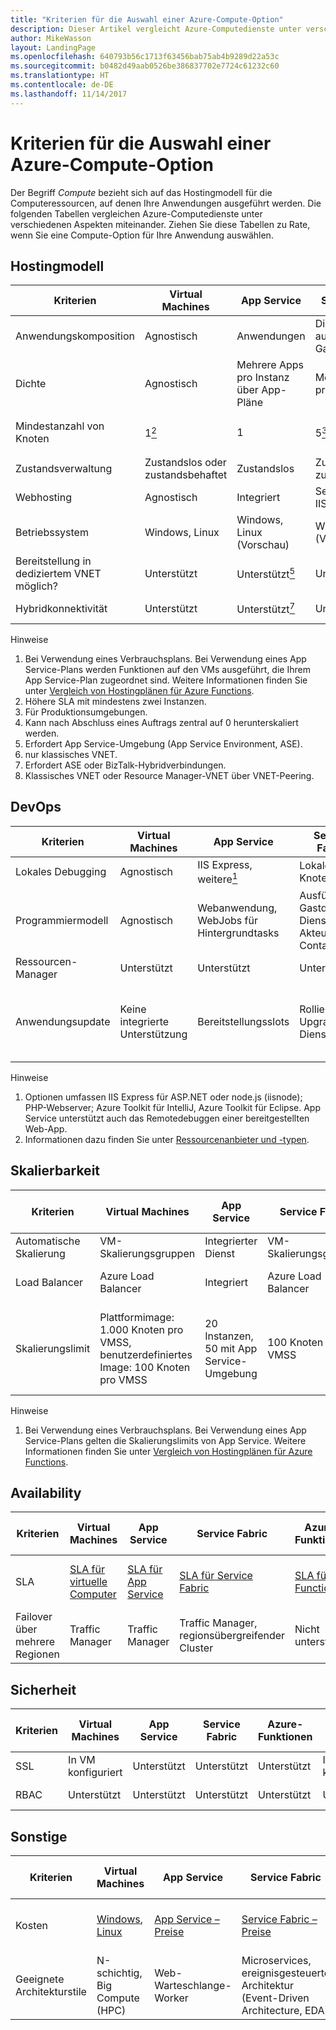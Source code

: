 ```yaml
---
title: "Kriterien für die Auswahl einer Azure-Compute-Option"
description: Dieser Artikel vergleicht Azure-Computedienste unter verschiedenen Aspekten miteinander.
author: MikeWasson
layout: LandingPage
ms.openlocfilehash: 640793b56c1713f63456bab75ab4b9289d22a53c
ms.sourcegitcommit: b0482d49aab0526be386837702e7724c61232c60
ms.translationtype: HT
ms.contentlocale: de-DE
ms.lasthandoff: 11/14/2017
---
```

# <a name="criteria-for-choosing-an-azure-compute-option"></a>Kriterien für die Auswahl einer Azure-Compute-Option

Der Begriff *Compute* bezieht sich auf das Hostingmodell für die Computeressourcen, auf denen Ihre Anwendungen ausgeführt werden. Die folgenden Tabellen vergleichen Azure-Computedienste unter verschiedenen Aspekten miteinander. Ziehen Sie diese Tabellen zu Rate, wenn Sie eine Compute-Option für Ihre Anwendung auswählen.

## <a name="hosting-model"></a>Hostingmodell

| Kriterien | Virtual Machines | App Service | Service Fabric | Azure-Funktionen | Azure Container Service | Cloud Services | Azure Batch |
|----------|-----------------|-------------|----------------|-----------------|-------------------------|----------------|-------------|
| Anwendungskomposition | Agnostisch | Anwendungen | Dienste, ausführbare Gastdateien | Functions | Container | Rollen | Geplante Aufträge  |
| Dichte | Agnostisch | Mehrere Apps pro Instanz über App-Pläne | Mehrere Dienste pro VM | Keine dedizierten Instanzen<a href="#note1"><sup>1</sup></a> | Mehrere Container pro VM | Eine Rolleninstanz pro VM | Mehrere Apps pro VM |
| Mindestanzahl von Knoten | 1<a href="#note2"><sup>2</sup></a>  | 1 | 5<a href="#note3"><sup>3</sup></a> | Keine dedizierten Knoten<a href="#note1"><sup>1</sup></a> | 3 | 2 | 1<a href="#note4"><sup>4</sup></a> |
| Zustandsverwaltung | Zustandslos oder zustandsbehaftet | Zustandslos | Zustandslos oder zustandsbehaftet | Zustandslos | Zustandslos oder zustandsbehaftet | Zustandslos | Zustandslos |
| Webhosting | Agnostisch | Integriert | Selbstgehostet, IIS in Containern | Nicht zutreffend | Agnostisch | Integriert (IIS) | Nein |
| Betriebssystem | Windows, Linux | Windows, Linux (Vorschau)  | Windows, Linux (Vorschau) | Nicht zutreffend | Windows, Linux | Windows | Windows, Linux |
| Bereitstellung in dediziertem VNET möglich? | Unterstützt | Unterstützt<a href="#note5"><sup>5</sup></a> | Unterstützt | Nicht unterstützt | Unterstützt | Unterstützt<a href="#note6"><sup>6</sup></a> | Unterstützt |
| Hybridkonnektivität | Unterstützt | Unterstützt<a href="#note1"><sup>7</sup></a>  | Unterstützt | Nicht unterstützt | Unterstützt | Unterstützt<a href="#note8"><sup>8</sup></a> | Unterstützt |

Hinweise

1. <span id="note1">Bei Verwendung eines Verbrauchsplans. Bei Verwendung eines App Service-Plans werden Funktionen auf den VMs ausgeführt, die Ihrem App Service-Plan zugeordnet sind. Weitere Informationen finden Sie unter [Vergleich von Hostingplänen für Azure Functions][function-plans].</a>
2. <span id="note2">Höhere SLA mit mindestens zwei Instanzen.</a>
3. <span id="note3">Für Produktionsumgebungen.</a>
4. <span id="note4">Kann nach Abschluss eines Auftrags zentral auf 0 herunterskaliert werden.</a>
5. <span id="note5">Erfordert App Service-Umgebung (App Service Environment, ASE).</a>
6. <span id="note6">nur klassisches VNET.</a>
7. <span id="note7">Erfordert ASE oder BizTalk-Hybridverbindungen.</a>
8. <span id="note8">Klassisches VNET oder Resource Manager-VNET über VNET-Peering.</a>

## <a name="devops"></a>DevOps

| Kriterien | Virtual Machines | App Service | Service Fabric | Azure-Funktionen | Azure Container Service | Cloud Services | Azure Batch |
|----------|-----------------|-------------|----------------|-----------------|-------------------------|----------------|-------------|
| Lokales Debugging | Agnostisch | IIS Express, weitere<a href="#note1b"><sup>1</sup></a> | Lokaler Knotencluster | Azure Functions-Befehlszeilenschnittstelle | Lokale Containerruntime | Lokaler Emulator | Nicht unterstützt |
| Programmiermodell | Agnostisch | Webanwendung, WebJobs für Hintergrundtasks | Ausführbare Gastdatei, Dienstmodell, Akteurmodell, Container | Funktionen mit Auslösern | Agnostisch | Webrolle, Workerrolle | Befehlszeilenanwendung |
| Ressourcen-Manager | Unterstützt | Unterstützt | Unterstützt | Unterstützt | Unterstützt | Eingeschränkt<a href="#note2b"><sup>2</sup></a> | Unterstützt |  
| Anwendungsupdate | Keine integrierte Unterstützung | Bereitstellungsslots | Rollierendes Upgrade (pro Dienst) | Keine integrierte Unterstützung | Je nach Orchestrator, die meisten unterstützen rollierende Updates | VIP-Austausch oder rollierendes Update | Nicht zutreffend |

Hinweise

1. <span id="note1b">Optionen umfassen IIS Express für ASP.NET oder node.js (iisnode); PHP-Webserver; Azure Toolkit für IntelliJ, Azure Toolkit für Eclipse. App Service unterstützt auch das Remotedebuggen einer bereitgestellten Web-App.</a>
2. <span id="note2b">Informationen dazu finden Sie unter [Ressourcenanbieter und -typen][resource-manager-supported-services]. 


## <a name="scalability"></a>Skalierbarkeit

| Kriterien | Virtual Machines | App Service | Service Fabric | Azure-Funktionen | Azure Container Service | Cloud Services | Azure Batch |
|----------|-----------------|-------------|----------------|-----------------|-------------------------|----------------|-------------|
| Automatische Skalierung | VM-Skalierungsgruppen | Integrierter Dienst | VM-Skalierungsgruppen | Integrierter Dienst | Nicht unterstützt | Integrierter Dienst | N/V |
| Load Balancer | Azure Load Balancer | Integriert | Azure Load Balancer | Integriert | Azure Load Balancer | Integriert | Azure Load Balancer |
| Skalierungslimit | Plattformimage: 1.000 Knoten pro VMSS, benutzerdefiniertes Image: 100 Knoten pro VMSS | 20 Instanzen, 50 mit App Service-Umgebung | 100 Knoten pro VMSS | Unendlich<a href="#note1c"><sup>1</sup></a> | 100 | Kein definiertes Limit, maximal 200 empfohlen | Standardmäßig maximal 20 Kerne; wenden Sie sich für eine Erhöhung an den Kundendienst |

Hinweise

1. <span id="note1c">Bei Verwendung eines Verbrauchsplans. Bei Verwendung eines App Service-Plans gelten die Skalierungslimits von App Service. Weitere Informationen finden Sie unter [Vergleich von Hostingplänen für Azure Functions][function-plans].</a>

## <a name="availability"></a>Availability

| Kriterien | Virtual Machines | App Service | Service Fabric | Azure-Funktionen | Azure Container Service | Cloud Services | Azure Batch |
|----------|-----------------|-------------|----------------|-----------------|-------------------------|----------------|-------------|
| SLA | [SLA für virtuelle Computer][sla-vm] | [SLA für App Service][sla-app-service] | [SLA für Service Fabric][sla-sf] | [SLA für Functions][sla-functions] | [SLA für Azure Container Service][sla-acs] | [SLA für Cloud Services][sla-cloud-service] | [SLA für Azure Batch][sla-batch] |
| Failover über mehrere Regionen | Traffic Manager | Traffic Manager | Traffic Manager, regionsübergreifender Cluster | Nicht unterstützt  | Traffic Manager | Traffic Manager | Nicht unterstützt |

## <a name="security"></a>Sicherheit

| Kriterien | Virtual Machines | App Service | Service Fabric | Azure-Funktionen | Azure Container Service | Cloud Services | Azure Batch |
|----------|-----------------|-------------|----------------|-----------------|-------------------------|----------------|-------------|
| SSL | In VM konfiguriert | Unterstützt | Unterstützt  | Unterstützt | In VM konfiguriert | Unterstützt | Unterstützt |
| RBAC | Unterstützt | Unterstützt | Unterstützt | Unterstützt | Unterstützt | Nicht unterstützt | Unterstützt |

## <a name="other"></a>Sonstige

| Kriterien | Virtual Machines | App Service | Service Fabric | Azure-Funktionen | Azure Container Service | Cloud Services | Azure Batch |
|----------|-----------------|-------------|----------------|-----------------|-------------------------|----------------|-------------|
| Kosten | [Windows][cost-windows-vm], [Linux][cost-linux-vm] | [App Service – Preise][cost-app-service] | [Service Fabric – Preise][cost-service-fabric] | [Azure Functions – Preise][cost-functions] | [Azure Container Service – Preise][cost-acs] | [Cloud Services – Preise][cost-cloud-services] | [Azure Batch – Preise][cost-batch]
| Geeignete Architekturstile | N-schichtig, Big Compute (HPC) | Web-Warteschlange-Worker | Microservices, ereignisgesteuerte Architektur (Event-Driven Architecture, EDA) | Microservices, EDA | Microservices, EDA | Web-Warteschlange-Worker | Big Compute |

[cost-linux-vm]: https://azure.microsoft.com/pricing/details/virtual-machines/linux/
[cost-windows-vm]: https://azure.microsoft.com/pricing/details/virtual-machines/windows/
[cost-app-service]: https://azure.microsoft.com/pricing/details/app-service/
[cost-service-fabric]: https://azure.microsoft.com/pricing/details/service-fabric/
[cost-functions]: https://azure.microsoft.com/pricing/details/functions/
[cost-acs]: https://azure.microsoft.com/pricing/details/container-service/
[cost-cloud-services]: https://azure.microsoft.com/pricing/details/cloud-services/
[cost-batch]: https://azure.microsoft.com/pricing/details/batch/

[function-plans]: /azure/azure-functions/functions-scale
[sla-acs]: https://azure.microsoft.com/support/legal/sla/container-service/
[sla-app-service]: https://azure.microsoft.com/support/legal/sla/app-service/
[sla-batch]: https://azure.microsoft.com/support/legal/sla/batch/
[sla-cloud-service]: https://azure.microsoft.com/support/legal/sla/cloud-services/
[sla-functions]: https://azure.microsoft.com/support/legal/sla/functions/
[sla-sf]: https://azure.microsoft.com/support/legal/sla/service-fabric/
[sla-vm]: https://azure.microsoft.com/support/legal/sla/virtual-machines/

[resource-manager-supported-services]: /azure/azure-resource-manager/resource-manager-supported-services